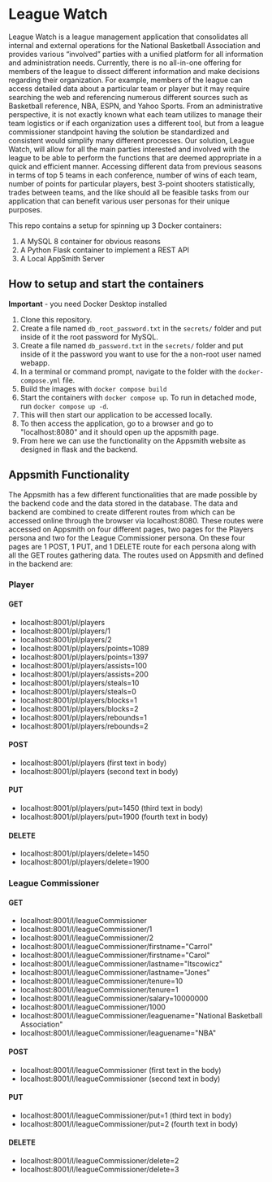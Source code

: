 # League Watch
League Watch is a league management application that consolidates all internal and external operations for the National Basketball Association and provides various “involved” parties with a unified platform for all information and administration needs. Currently, there is no all-in-one offering for members of the league to dissect different information and make decisions regarding their organization. For example, members of the league can access detailed data about a particular team or player but it may require searching the web and referencing numerous different sources such as Basketball reference, NBA, ESPN, and Yahoo Sports. From an administrative perspective, it is not exactly known what each team utilizes to manage their team logistics or if each organization uses a different tool, but from a league commissioner standpoint having the solution be standardized and consistent would simplify many different processes. Our solution, League Watch, will allow for all the main parties interested and involved with the league to be able to perform the functions that are deemed appropriate in a quick and efficient manner. Accessing different data from previous seasons in terms of top 5 teams in each conference, number of wins of each team, number of points for particular players, best 3-point shooters statistically, trades between teams, and the like should all be feasible tasks from our application that can benefit various user personas for their unique purposes. 

This repo contains a setup for spinning up 3 Docker containers: 
1. A MySQL 8 container for obvious reasons
1. A Python Flask container to implement a REST API
1. A Local AppSmith Server

## How to setup and start the containers
**Important** - you need Docker Desktop installed

1. Clone this repository.  
1. Create a file named `db_root_password.txt` in the `secrets/` folder and put inside of it the root password for MySQL. 
1. Create a file named `db_password.txt` in the `secrets/` folder and put inside of it the password you want to use for the a non-root user named webapp. 
1. In a terminal or command prompt, navigate to the folder with the `docker-compose.yml` file.  
1. Build the images with `docker compose build`
1. Start the containers with `docker compose up`.  To run in detached mode, run `docker compose up -d`. 
1. This will then start our application to be accessed locally.
1. To then access the application, go to a browser and go to "localhost:8080" and it should open up the appsmith page.
1. From here we can use the functionality on the Appsmith website as designed in flask and the backend.

## Appsmith Functionality
The Appsmith has a few different functionalities that are made possible by the backend code and the data stored in the database. The data and backend are combined to create different routes from which can be accessed online through the browser via localhost:8080. These routes were accessed on Appsmith on four different pages, two pages for the Players persona and two for the League Commissioner persona. On these four pages are 1 POST, 1 PUT, and 1 DELETE route for each persona along with all the GET routes gathering data. The routes used on Appsmith and defined in the backend are:

### Player
#### GET
* localhost:8001/pl/players
* localhost:8001/pl/players/1
* localhost:8001/pl/players/2
* localhost:8001/pl/players/points=1089
* localhost:8001/pl/players/points=1397
* localhost:8001/pl/players/assists=100
* localhost:8001/pl/players/assists=200
* localhost:8001/pl/players/steals=10
* localhost:8001/pl/players/steals=0
* localhost:8001/pl/players/blocks=1
* localhost:8001/pl/players/blocks=2
* localhost:8001/pl/players/rebounds=1
* localhost:8001/pl/players/rebounds=2

#### POST
* localhost:8001/pl/players (first text in body)
* localhost:8001/pl/players (second text in body)

#### PUT
* localhost:8001/pl/players/put=1450 (third text in body)
* localhost:8001/pl/players/put=1900 (fourth text in body)

#### DELETE
* localhost:8001/pl/players/delete=1450
* localhost:8001/pl/players/delete=1900

### League Commissioner
#### GET
* localhost:8001/l/leagueCommissioner
* localhost:8001/l/leagueCommissioner/1
* localhost:8001/l/leagueCommissioner/2
* localhost:8001/l/leagueCommissioner/firstname="Carrol"
* localhost:8001/l/leagueCommissioner/firstname="Carol"
* localhost:8001/l/leagueCommissioner/lastname="Itscowicz"
* localhost:8001/l/leagueCommissioner/lastname="Jones"
* localhost:8001/l/leagueCommissioner/tenure=10
* localhost:8001/l/leagueCommissioner/tenure=1
* localhost:8001/l/leagueCommissioner/salary=10000000
* localhost:8001/l/leagueCommissioner/1000
* localhost:8001/l/leagueCommissioner/leaguename="National Basketball Association"
* localhost:8001/l/leagueCommissioner/leaguename="NBA"

#### POST
* localhost:8001/l/leagueCommissioner (first text in the body)
* localhost:8001/l/leagueCommissioner (second text in body)

#### PUT
* localhost:8001/l/leagueCommissioner/put=1 (third text in body)
* localhost:8001/l/leagueCommissioner/put=2 (fourth text in body)

#### DELETE
* localhost:8001/l/leagueCommissioner/delete=2
* localhost:8001/l/leagueCommissioner/delete=3
